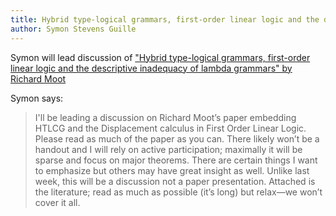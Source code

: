 ```yaml
---
title: Hybrid type-logical grammars, first-order linear logic and the descriptive inadequacy of lambda grammars
author: Symon Stevens Guille
---
```


Symon will lead discussion of ["Hybrid type-logical grammars,
first-order linear logic and the descriptive inadequacy of lambda
grammars" by Richard Moot][1]

Symon says:

> I'll be leading a discussion on Richard Moot’s paper embedding
> HTLCG and the Displacement calculus in First Order Linear
> Logic. Please read as much of the paper as you can. There likely
> won’t be a handout and I will rely on active participation;
> maximally it will be sparse and focus on major theorems. There are
> certain things I want to emphasize but others may have great
> insight as well. Unlike last week, this will be a discussion not a
> paper presentation. Attached is the literature; read as much as
> possible (it’s long) but relax—we won’t cover it all.

[1]: https://arxiv.org/pdf/1405.6678.pdf "Hybrid type-logical
grammars, first-order linear logic and the descriptive inadequacy of
lambda grammars"
